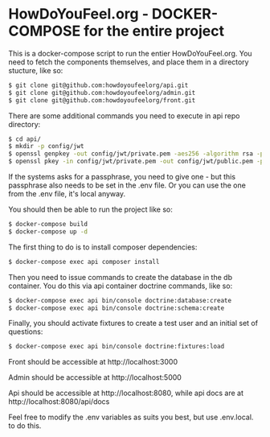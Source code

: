 HowDoYouFeel.org - DOCKER-COMPOSE for the entire project
=========================

This is a docker-compose script to run the entier HowDoYouFeel.org. You need to fetch the components themselves, and place them
in a directory stucture, like so:

```bash
$ git clone git@github.com:howdoyoufeelorg/api.git  
$ git clone git@github.com:howdoyoufeelorg/admin.git
$ git clone git@github.com:howdoyoufeelorg/front.git
```

There are some additional commands you need to execute in api repo directory:

``` bash
$ cd api/
$ mkdir -p config/jwt
$ openssl genpkey -out config/jwt/private.pem -aes256 -algorithm rsa -pkeyopt rsa_keygen_bits:4096
$ openssl pkey -in config/jwt/private.pem -out config/jwt/public.pem -pubout  
```
If the systems asks for a passphrase, you need to give one - but this passphrase also needs to be set in the .env file. Or you can use the one from the .env file, it's local anyway.

You should then be able to run the project like so:

```bash
$ docker-compose build
$ docker-compose up -d
```

The first thing to do is to install composer dependencies:

```bash
$ docker-compose exec api composer install
```

Then you need to issue commands to create the database in the db container. You do this via api container doctrine commands, like so:

```bash
$ docker-compose exec api bin/console doctrine:database:create
$ docker-compose exec api bin/console doctrine:schema:create 
```

Finally, you should activate fixtures to create a test user and an initial set of questions:
 
```bash
$ docker-compose exec api bin/console doctrine:fixtures:load
```

Front should be accessible at http://localhost:3000

Admin should be accessible at http://localhost:5000

Api should be accessible at http://localhost:8080, while api docs are at http://localhost:8080/api/docs

Feel free to modify the .env variables as suits you best, but use .env.local. to do this.


